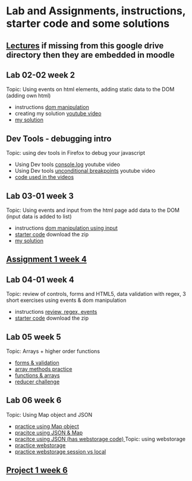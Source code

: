 # Lab and Assignments, instructions, starter code and some solutions
## [Lectures](https://drive.google.com/drive/folders/1er1KiJdRnLZ_2GJj71CVjfboOc_KSQMo?usp=sharing) if missing from this google drive directory then they are embedded in moodle
## Lab 02-02 week 2
Topic: Using events on html elements, adding static data to the DOM (adding own html)
* instructions [dom manipulation](https://docs.google.com/document/d/11VvaeNgBTzpH6L2-6x9t-b6qU-tX_Arg-y2q_87q4z8/edit?usp=sharing)
* creating my solution [youtube video](https://youtu.be/wro6au7rCAc)
* [my solution](02-dom-manip) 
## Dev Tools - debugging intro
Topic:  using dev tools in Firefox to debug your javascript
* Using Dev tools [console.log](https://youtu.be/7IkyZPqz5So) youtube video
* Using Dev tools [unconditional breakpoints](https://youtu.be/rKoikscDQrk) youtube video
* [code used in the videos](DevTools1) 
## Lab 03-01 week 3
Topic: Using events and input from the html page add data to the DOM (input data is added to  list)
* instructions [dom manipulation using input](https://docs.google.com/document/d/1Svposj8k9F03sWpy-vxI0-WV1sT8tGvYsS_0LO6hjZg/edit?usp=sharing)
* [starter code](03-dom-manip-input)  download the zip
* [my solution](03-dom-manip-input)  

## [Assignment 1 week 4](04-assignment1)
## Lab 04-01 week 4
Topic:  review of controls, forms and HTML5, data validation with regex, 3 short exercises using events & dom manipulation
* instructions [review, regex, events](https://docs.google.com/document/d/1M9FAfH_fWH0d3HYeCTKR6txGz8t-ydnW77_K4_GwoHk/edit?usp=sharing)
* [starter code](04-review-regex-events)  download the zip
## Lab 05  week 5
Topic: Arrays + higher order functions
* [forms & validation](05-forms-validation)
* [array methods practice](05-array-methods-practice.md)
* [functions & arrays](05-functions-arrays)
* [reducer challenge](05-reducer-challenge)
## Lab 06 week 6
Topic: Using Map object and JSON  
* [practice using Map object](06-using-Map)
* [pracitce using JSON & Map](06-JSON-Map)
* [pracitce using JSON (has webstorage code) ](06-JSON-modify-code)
Topic: using webstorage
* [practice webstorage](06-webstorage-save-colour)
* [practice webstorage session vs local](06-webstorage-session-local)
## [Project 1 week 6](06-project1)
